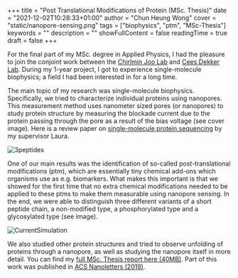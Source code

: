 +++ 
title = "Post Translational Modifications of Protein (MSc. Thesis)" 
date = "2021-12-02T10:28:33+01:00" 
author = "Chun Heung Wong" 
cover = "static/nanopore-sensing.png" 
tags = ["biophysics", "ptm", "MSc-Thesis"] 
keywords = "" 
description = "" 
showFullContent = false
readingTime = true 
draft = false
+++

For the final part of my MSc. degree in Applied Physics, I had the pleasure to join the conjoint work between the [Chirlmin Joo Lab](https://www.chirlmin.org/) and [Cees Dekker Lab](https://ceesdekkerlab.nl/). During my 1-year project, I got to experience single-molecule biophysics; a field I had been interested in for a long time.

The main topic of my research was single-molecule biophysics. Specifically, we tried to characterize individual proteins using nanopores. This measurement method uses nanometer sized pores (or nanopores) to study protein structure by measuring the blockade current due to the protein passing through the pore as a result of the bias voltage (see cover image). Here is a review paper on [single-molecule protein sequencing](https://www.nature.com/articles/s41565-018-0236-6) by my supervisor Laura.

![3peptides](/static/3types.png)

One of our main results was the identification of so-called post-translational modifications (ptm), which are essentially tiny chemical add-ons which organisms use as e.g. biomarkers. What makes this important is that we showed for the first time that no extra chemical modifications needed to be applied to these ptms to make them measurable using nanopore sensing. In the end, we were able to distinguish three different variants of a short peptide chain, a non-modified type, a phosphorylated type and a glycosylated type (see image). 

![CurrentSimulation](/static/current_simulation.png)

We also studied other protein structures and tried to observe unfolding of proteins through a nanopore, as well as studying the nanopore itself in more detail. You can find my [full MSc. Thesis report here (40MB)](https://drive.google.com/file/d/1GHiPVFH8NNnNYnqhBEGsHXz5QzU3QG_u/view). Part of this work was published in [ACS Nanoletters (2019)](https://pubs.acs.org/doi/10.1021/acs.nanolett.9b03134). 